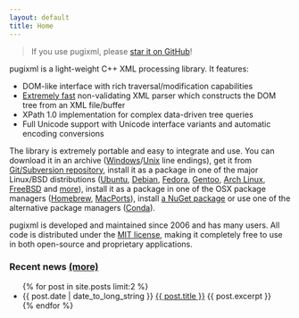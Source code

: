 ```yaml
---
layout: default
title: Home
---
```


> If you use pugixml, please [star it on GitHub](https://github.com/zeux/pugixml/stargazers)!

pugixml is a light-weight C++ XML processing library. It features:

* DOM-like interface with rich traversal/modification capabilities
* [Extremely fast](/benchmark.html) non-validating XML parser which constructs the DOM tree from an XML file/buffer
* XPath 1.0 implementation for complex data-driven tree queries
* Full Unicode support with Unicode interface variants and automatic encoding conversions

The library is extremely portable and easy to integrate and use. You can download it in an archive (<a href="http://github.com/zeux/pugixml/releases/download/v{{site.version}}/pugixml-{{site.version}}.zip" onclick="trackLink('download', 'pugixml-{{site.version}}.zip')">Windows</a>/<a href="http://github.com/zeux/pugixml/releases/download/v{{site.version}}/pugixml-{{site.version}}.tar.gz" onclick="trackLink('download', 'pugixml-{{site.version}}.tar.gz')">Unix</a> line endings), get it from [Git/Subversion repository](https://github.com/zeux/pugixml), install it as a package in one of the major Linux/BSD distributions ([Ubuntu](http://packages.ubuntu.com/search?keywords=pugixml), [Debian](https://tracker.debian.org/pkg/pugixml), [Fedora](https://apps.fedoraproject.org/packages/pugixml), [Gentoo](http://packages.gentoo.org/package/dev-libs/pugixml?arches=prefix), [Arch Linux](https://www.archlinux.org/packages/community/x86_64/pugixml/), [FreeBSD](http://www.freshports.org/textproc/pugixml/) and [more](http://pkgs.org/search/pugixml)), install it as a package in one of the OSX package managers ([Homebrew](http://brewformulas.org/Pugixml), [MacPorts](https://www.macports.org/ports.php?by=name&substr=pugixml)), install [a NuGet package](https://www.nuget.org/packages/pugixml/) or use one of the alternative package managers ([Conda](https://anaconda.org/conda-forge/pugixml])).

pugixml is developed and maintained since 2006 and has many users. All code is distributed under the [MIT license](/license.html), making it completely free to use in both open-source and proprietary applications.

### Recent news [(more)](/news.html)

<ul>
{% for post in site.posts limit:2 %}
  <li>
    {{ post.date | date_to_long_string }} <a href="{{ post.url }}">{{ post.title }}</a>
    {{ post.excerpt }}
  </li>
{% endfor %}
</ul>

